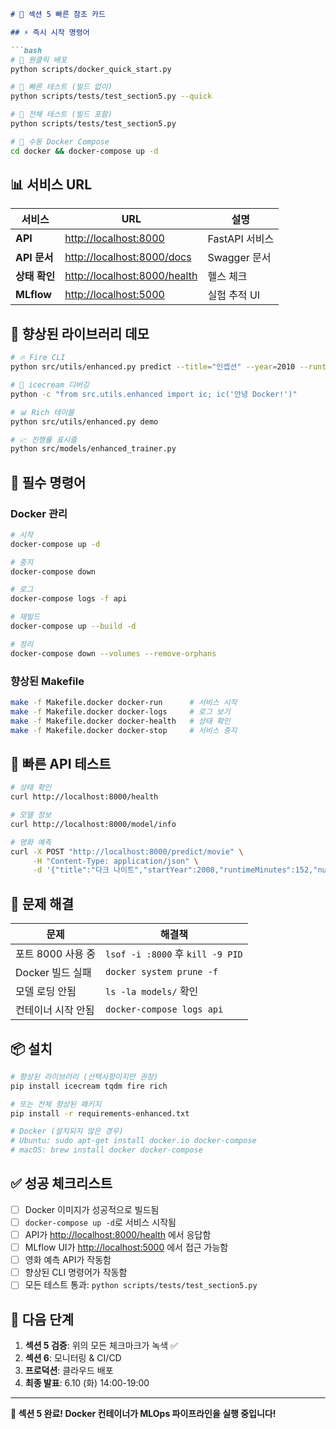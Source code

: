```markdown
# 🚀 섹션 5 빠른 참조 카드

## ⚡ 즉시 시작 명령어

```bash
# 🎯 원클릭 배포
python scripts/docker_quick_start.py

# 🧪 빠른 테스트 (빌드 없이)
python scripts/tests/test_section5.py --quick

# 🔨 전체 테스트 (빌드 포함)
python scripts/tests/test_section5.py

# 🚀 수동 Docker Compose
cd docker && docker-compose up -d
```

## 📊 서비스 URL

| 서비스 | URL | 설명 |
|---------|-----|-------------|
| **API** | <http://localhost:8000> | FastAPI 서비스 |
| **API 문서** | <http://localhost:8000/docs> | Swagger 문서 |
| **상태 확인** | <http://localhost:8000/health> | 헬스 체크 |
| **MLflow** | <http://localhost:5000> | 실험 추적 UI |

## 🎨 향상된 라이브러리 데모

```bash
# 🔥 Fire CLI
python src/utils/enhanced.py predict --title="인셉션" --year=2010 --runtime=148

# 🐛 icecream 디버깅
python -c "from src.utils.enhanced import ic; ic('안녕 Docker!')"

# 📊 Rich 테이블
python src/utils/enhanced.py demo

# 📈 진행률 표시줄
python src/models/enhanced_trainer.py
```

## 🔧 필수 명령어

### Docker 관리

```bash
# 시작
docker-compose up -d

# 중지
docker-compose down

# 로그
docker-compose logs -f api

# 재빌드
docker-compose up --build -d

# 정리
docker-compose down --volumes --remove-orphans
```

### 향상된 Makefile

```bash
make -f Makefile.docker docker-run      # 서비스 시작
make -f Makefile.docker docker-logs     # 로그 보기
make -f Makefile.docker docker-health   # 상태 확인
make -f Makefile.docker docker-stop     # 서비스 중지
```

## 🧪 빠른 API 테스트

```bash
# 상태 확인
curl http://localhost:8000/health

# 모델 정보
curl http://localhost:8000/model/info

# 영화 예측
curl -X POST "http://localhost:8000/predict/movie" \
     -H "Content-Type: application/json" \
     -d '{"title":"다크 나이트","startYear":2008,"runtimeMinutes":152,"numVotes":2500000}'
```

## 🚨 문제 해결

| 문제 | 해결책 |
|---------|----------|
| 포트 8000 사용 중 | `lsof -i :8000` 후 `kill -9 PID` |
| Docker 빌드 실패 | `docker system prune -f` |
| 모델 로딩 안됨 | `ls -la models/` 확인 |
| 컨테이너 시작 안됨 | `docker-compose logs api` |

## 📦 설치

```bash
# 향상된 라이브러리 (선택사항이지만 권장)
pip install icecream tqdm fire rich

# 또는 전체 향상된 패키지
pip install -r requirements-enhanced.txt

# Docker (설치되지 않은 경우)
# Ubuntu: sudo apt-get install docker.io docker-compose
# macOS: brew install docker docker-compose
```

## ✅ 성공 체크리스트

- [ ] Docker 이미지가 성공적으로 빌드됨
- [ ] `docker-compose up -d`로 서비스 시작됨
- [ ] API가 <http://localhost:8000/health> 에서 응답함
- [ ] MLflow UI가 <http://localhost:5000> 에서 접근 가능함
- [ ] 영화 예측 API가 작동함
- [ ] 향상된 CLI 명령어가 작동함
- [ ] 모든 테스트 통과: `python scripts/tests/test_section5.py`

## 🎯 다음 단계

1. **섹션 5 검증**: 위의 모든 체크마크가 녹색 ✅
2. **섹션 6**: 모니터링 & CI/CD
3. **프로덕션**: 클라우드 배포
4. **최종 발표**: 6.10 (화) 14:00-19:00

---

**🐳 섹션 5 완료! Docker 컨테이너가 MLOps 파이프라인을 실행 중입니다!**
```
